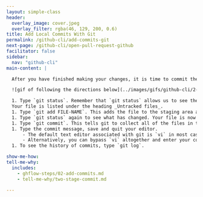 ```yaml
---
layout: simple-class
header:
  overlay_image: cover.jpeg
  overlay_filter: rgba(46, 129, 200, 0.6)
title: Add Local Commits With Git
permalink: /github-cli/add-commits-git
next-page: /github-cli/open-pull-request-github
facilitator: false
sidebar:
  nav: "github-cli"
main-content: |

  After you have finished making your changes, it is time to commit them.

  ![gif of following the directions below](../images/gifs/github-cli/2-step-commit.gif)

  1. Type `git status`. Remember that `git status` allows us to see the status of the files on our branch at any given time.
  Your file is listed under the heading _Untracked files_.
  1. Type `git add FILE-NAME`. This adds the file to the staging area and prepares it to become part of the next commit.
  1. Type `git status` again to see what has changed. Your file is now listed under the heading _Changes to be committed_. This tells us that the file is in the staging area. It also indicates this is a new file.
  1. Type `git commit`. This tells git to collect all of the files in the staging area and commit them to version control as a single unit of work. Git will open your default text editor where you can enter the commit message.
  1. Type the commit message, save and quit your editor.
      - The default text editor associated with git is `vi` in most cases, which requires that you press the `Esc` key then type `:wq` to save and quit after entering your commit message.
      - Alternatively, you can bypass `vi` altogether and enter your commit message inline with `git commit -m "your message"`
  1. To see the history of commits, type `git log`.

show-me-how:
tell-me-why:
  includes:
    - ghflow-steps/02-add-commits.md
    - tell-me-why/two-stage-commit.md

---
```


